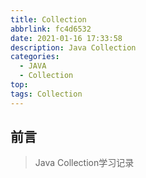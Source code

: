 ```yaml
---
title: Collection
abbrlink: fc4d6532
date: 2021-01-16 17:33:58
description: Java Collection
categories:
  - JAVA
  - Collection
top: 
tags: Collection
---
```


## 前言

> Java Collection学习记录
